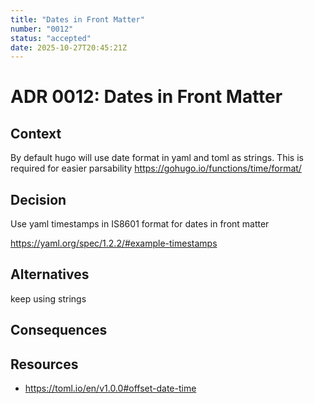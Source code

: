 ```yaml
---
title: "Dates in Front Matter"
number: "0012"
status: "accepted"
date: 2025-10-27T20:45:21Z
---
```


# ADR 0012: Dates in Front Matter

<!-- These documents have names that are short noun phrases. -->

## Context

<!-- This section describes the forces at play, including technological, political, social, and project local. These forces are probably in tension, and should be called out as such. The language in this section is value-neutral. It is simply describing facts. -->

By default hugo will use date format in yaml and toml as strings. This is required for easier parsability https://gohugo.io/functions/time/format/

## Decision

<!-- This section describes our response to these forces. It is stated in full sentences, with active voice. "We **MUST** …" -->

Use yaml timestamps in IS8601 format for dates in front matter

https://yaml.org/spec/1.2.2/#example-timestamps

## Alternatives

<!-- This section describes **considered** alternatives to the _decision_. Each _alternative_ **MUST** have a **Verdict** specifying the reason it was not choosen. -->

keep using strings

## Consequences

<!-- This section describes the resulting context, after applying the _decision_. All consequences should be listed here, not just the "positive" ones. A particular decision may have positive, negative, and neutral consequences, but all of them affect the team and project in the future. -->

## Resources

<!-- This section lists references, sources, or further reading recommendations that were used to form the _decision_ or provide an additional context. -->
- https://toml.io/en/v1.0.0#offset-date-time
